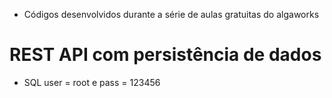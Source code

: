 * Códigos desenvolvidos durante a série de aulas gratuitas do algaworks 
# REST API com persistência de dados
* SQL user = root e pass = 123456
